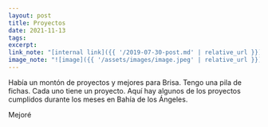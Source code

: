 ```yaml
---
layout: post
title: Proyectos
date: 2021-11-13
tags:
excerpt:
link_note: "[internal link]({{ '/2019-07-30-post.md' | relative_url }})"
image_note: "![image]({{ '/assets/images/image.jpeg' | relative_url }})"
---
```


Había un montón de proyectos y mejores para Brisa. Tengo una pila de fichas.
Cada uno tiene un proyecto. Aquí hay algunos de los proyectos cumplidos
durante los meses en Bahía de los Ángeles.

Mejoré 
